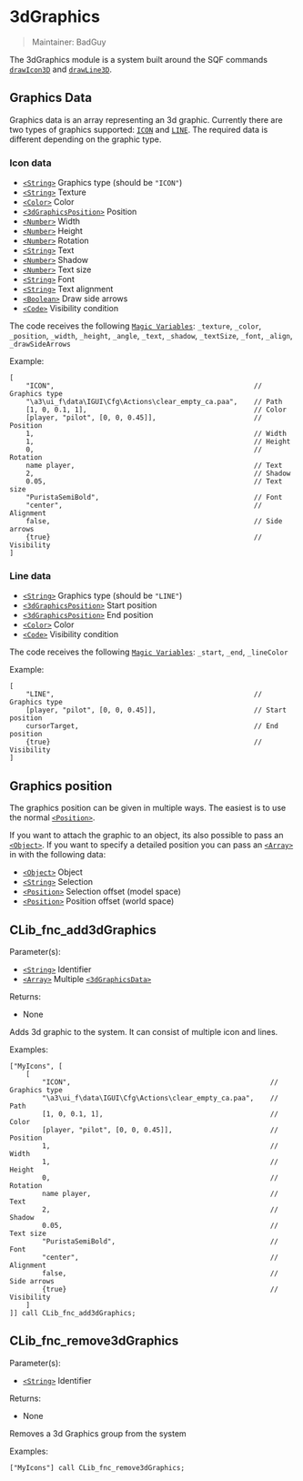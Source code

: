 # 3dGraphics

> Maintainer: BadGuy

The 3dGraphics module is a system built around the SQF commands [`drawIcon3D`] and [`drawLine3D`].


## Graphics Data

Graphics data is an array representing an 3d graphic. Currently there are two types of graphics supported: [`ICON`] and [`LINE`].
The required data is different depending on the graphic type.

### Icon data

* [`<String>`] Graphics type (should be `"ICON"`)
* [`<String>`] Texture
* [`<Color>`] Color
* [`<3dGraphicsPosition>`] Position
* [`<Number>`] Width
* [`<Number>`] Height
* [`<Number>`] Rotation
* [`<String>`] Text
* [`<Number>`] Shadow
* [`<Number>`] Text size
* [`<String>`] Font
* [`<String>`] Text alignment
* [`<Boolean>`] Draw side arrows
* [`<Code>`] Visibility condition

The code receives the following [`Magic Variables`]:
`_texture`, `_color`, `_position`, `_width`, `_height`, `_angle`, `_text`, `_shadow`, `_textSize`, `_font`, `_align`, `_drawSideArrows`

Example:
```sqf
[
    "ICON",                                                 // Graphics type
    "\a3\ui_f\data\IGUI\Cfg\Actions\clear_empty_ca.paa",    // Path
    [1, 0, 0.1, 1],                                         // Color
    [player, "pilot", [0, 0, 0.45]],                        // Position
    1,                                                      // Width
    1,                                                      // Height
    0,                                                      // Rotation
    name player,                                            // Text
    2,                                                      // Shadow
    0.05,                                                   // Text size
    "PuristaSemiBold",                                      // Font
    "center",                                               // Alignment
    false,                                                  // Side arrows
    {true}                                                  // Visibility
]
```

### Line data

* [`<String>`] Graphics type (should be `"LINE"`)
* [`<3dGraphicsPosition>`] Start position
* [`<3dGraphicsPosition>`] End position
* [`<Color>`] Color
* [`<Code>`] Visibility condition

The code receives the following [`Magic Variables`]:
`_start`, `_end`, `_lineColor`

Example:
```sqf
[
    "LINE",                                                 // Graphics type
    [player, "pilot", [0, 0, 0.45]],                        // Start position
    cursorTarget,                                           // End position
    {true}                                                  // Visibility
]
```

## Graphics position

The graphics position can be given in multiple ways. The easiest is to use the normal [`<Position>`].

If you want to attach the graphic to an object, its also possible to pass an [`<Object>`]. If you want to specify a detailed position you can pass an [`<Array>`] in with the following data:
* [`<Object>`] Object
* [`<String>`] Selection
* [`<Position>`] Selection offset (model space)
* [`<Position>`] Position offset (world space)

## CLib_fnc_add3dGraphics

Parameter(s):
* [`<String>`] Identifier
* [`<Array>`] Multiple [`<3dGraphicsData>`]

Returns:
* None

Adds 3d graphic to the system. It can consist of multiple icon and lines.

Examples:
```sqf
["MyIcons", [
    [
        "ICON",                                                 // Graphics type
        "\a3\ui_f\data\IGUI\Cfg\Actions\clear_empty_ca.paa",    // Path
        [1, 0, 0.1, 1],                                         // Color
        [player, "pilot", [0, 0, 0.45]],                        // Position
        1,                                                      // Width
        1,                                                      // Height
        0,                                                      // Rotation
        name player,                                            // Text
        2,                                                      // Shadow
        0.05,                                                   // Text size
        "PuristaSemiBold",                                      // Font
        "center",                                               // Alignment
        false,                                                  // Side arrows
        {true}                                                  // Visibility
    ]
]] call CLib_fnc_add3dGraphics;
```

## CLib_fnc_remove3dGraphics

Parameter(s):
* [`<String>`] Identifier

Returns:
* None

Removes a 3d Graphics group from the system

Examples:
```sqf
["MyIcons"] call CLib_fnc_remove3dGraphics;
```

[`<3dGraphicsData>`]: #graphics_data
[`<3dGraphicsPosition>`]: #graphics_position
[`ICON`]: #icon_data
[`LINE`]: #line_data

[`<Object>`]: https://community.bistudio.com/wiki/Object
[`<Array>`]: https://community.bistudio.com/wiki/Array
[`<Position>`]: https://community.bistudio.com/wiki/Position
[`<String>`]: https://community.bistudio.com/wiki/String
[`<Color>`]: https://community.bistudio.com/wiki/Color
[`<Number>`]: https://community.bistudio.com/wiki/Number
[`<Boolean>`]: https://community.bistudio.com/wiki/Boolean
[`<Code>`]: https://community.bistudio.com/wiki/Code

[`drawIcon3D`]: https://community.bistudio.com/wiki/drawIcon3D
[`drawLine3D`]: https://community.bistudio.com/wiki/drawLine3D

[`Magic Variables`]: https://community.bistudio.com/wiki/Magic_Variables
